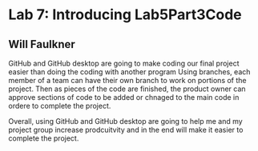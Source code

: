 # Lab 7: Introducing Lab5Part3Code
## Will Faulkner
GitHub and GitHub desktop are going to make coding our final project easier than doing the coding with another program
Using branches, each member of a team can have their own branch to work on portions of the project.
Then as pieces of the code are finished, the product owner can approve sections of code to be added or chnaged to the main code in ordere to complete the project.

Overall, using GitHub and GitHub desktop are going to help me and my project group increase prodcuitvity and in the end will make it easier to complete the project.
